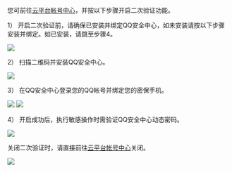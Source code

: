 您可前往[云平台帐号中心](http://console.tce.fsphere.cn/developer)，并按以下步骤开启二次验证功能。

1） 开启二次验证前，请确保已安装并绑定QQ安全中心，如未安装请按以下步骤安装并绑定。如已安装，请跳至步骤4。

![](http://imgcache.tce.fsphere.cn/image/mc.qcloudimg.com/static/img/5f03336511f55db1709a46bc303c4747/aa.png)

2） 扫描二维码并安装QQ安全中心。

![](http://imgcache.tce.fsphere.cn/image/mc.qcloudimg.com/static/img/b0fc2ebd967ffabc4f9f10eefb28dc38/image.png)

3） 在QQ安全中心登录您的QQ帐号并绑定您的密保手机。

![](http://imgcache.tce.fsphere.cn/image/mc.qcloudimg.com/static/img/b0e17085bfabf48f2fb7f2a00a4a9e7a/cc.jpg)
![](http://imgcache.tce.fsphere.cn/image/mc.qcloudimg.com/static/img/186fc57495ac79f2c94c4dfc8ed7b1b7/img567229228eae5.jpg)

4） 开启成功后，执行敏感操作时需验证QQ安全中心动态密码。

![](http://imgcache.tce.fsphere.cn/image/mc.qcloudimg.com/static/img/e0728099325461fbcb6a18f42434e4f7/image.png)

关闭二次验证时，请直接前往[云平台帐号中心](http://console.tce.fsphere.cn/developer)关闭。

![](http://imgcache.tce.fsphere.cn/image/mc.qcloudimg.com/static/img/4514468f5b56a7e2093fde023b8c89e2/image.png)
